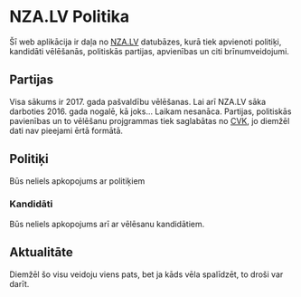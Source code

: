 # NZA.LV Politika
Šī web aplikācija ir daļa no [NZA.LV](https://nza.lv/?utm_source=github.com/rolandinsh/nzapolitika) datubāzes, kurā tiek apvienoti politiķi, kandidāti vēlēšanās, politiskās partijas, apvienības un citi brīnumveidojumi.
## Partijas
Visa sākums ir 2017. gada pašvaldību vēlēšanas. Lai arī NZA.LV sāka darboties 2016. gada nogalē, kā joks... Laikam nesanāca. Partijas, politiskās pavienības un to vēlēšanu projgrammas tiek saglabātas no [CVK](http://cvk.lv), jo diemžēl dati nav pieejami ērtā formātā. 
## Politiķi
Būs neliels apkopojums ar politiķiem
### Kandidāti
Būs neliels apkopojums arī ar vēlēsanu kandidātiem. 

## Aktualitāte
Diemžēl šo visu veidoju viens pats, bet ja kāds vēla spalīdzēt, to droši var darīt.
